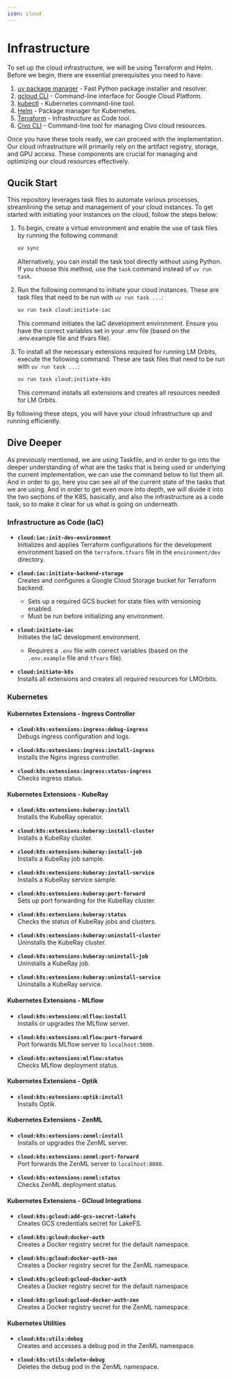 ```yaml
---
icon: cloud
---
```


# Infrastructure
To set up the cloud infrastructure, we will be using Terraform and Helm. Before we begin, there are essential prerequisites you need to have:

1. [uv package manager](https://github.com/astral-sh/uv) - Fast Python package installer and resolver.
2. [gcloud CLI](https://cloud.google.com/sdk/docs/install) - Command-line interface for Google Cloud Platform.
3. [kubectl](https://kubernetes.io/docs/tasks/tools/) - Kubernetes command-line tool.
4. [Helm](https://helm.sh/docs/intro/install/) - Package manager for Kubernetes.
5. [Terraform](https://developer.hashicorp.com/terraform/downloads) - Infrastructure as Code tool.
6. [Civo CLI](https://www.civo.com/docs/overview/civo-cli) - Command-line tool for managing Civo cloud resources.


Once you have these tools ready, we can proceed with the implementation. Our cloud infrastructure will primarily rely on the artifact registry, storage, and GPU access. These components are crucial for managing and optimizing our cloud resources effectively.


## Qucik Start 

This repository leverages task files to automate various processes, streamlining the setup and management of your cloud instances. To get started with initiating your instances on the cloud, follow the steps below:

1. To begin, create a virtual environment and enable the use of task files by running the following command:
   ```bash
   uv sync
   ```
   Alternatively, you can install the task tool directly without using Python. If you choose this method, use the `task` command instead of `uv run task`.

2. Run the following command to initiate your cloud instances. These are task files that need to be run with `uv run task ...`:
   ```bash
   uv run task cloud:initiate-iac
   ```
   This command initiates the IaC development environment. Ensure you have the correct variables set in your .env file (based on the .env.example file and tfvars file).

3. To install all the necessary extensions required for running LM Orbits, execute the following command. These are task files that need to be run with `uv run task ...`:
   ```bash
   uv run task cloud:initiate-k8s
   ```
   This command installs all extensions and creates all resources needed for LM Orbits.

By following these steps, you will have your cloud infrastructure up and running efficiently.


## Dive Deeper

As previously mentioned, we are using Taskfile, and in order to go into the deeper understanding of what are the tasks that is being used or underlying the current implementation, we can use the command below to list them all. And in order to go, here you can see all of the current state of the tasks that we are using. And in order to get even more into depth, we will divide it into the two sections of the K8S, basically, and also the infrastructure as a code task, so to make it clear for us what is going on underneath.

### Infrastructure as Code (IaC)

- **`cloud:iac:init-dev-environment`**  
  Initializes and applies Terraform configurations for the development environment based on the `terraform.tfvars` file in the `environment/dev` directory.

- **`cloud:iac:initiate-backend-storage`**  
  Creates and configures a Google Cloud Storage bucket for Terraform backend.  
  - Sets up a required GCS bucket for state files with versioning enabled.  
  - Must be run before initializing any environment.

- **`cloud:initiate-iac`**  
  Initiates the IaC development environment.  
  - Requires a `.env` file with correct variables (based on the `.env.example` file and `tfvars` file).

- **`cloud:initiate-k8s`**  
  Installs all extensions and creates all required resources for LMOrbits.

### Kubernetes
#### Kubernetes Extensions - Ingress Controller

- **`cloud:k8s:extensions:ingress:debug-ingress`**  
  Debugs ingress configuration and logs.

- **`cloud:k8s:extensions:ingress:install-ingress`**  
  Installs the Nginx ingress controller.

- **`cloud:k8s:extensions:ingress:status-ingress`**  
  Checks ingress status.

#### Kubernetes Extensions - KubeRay

- **`cloud:k8s:extensions:kuberay:install`**  
  Installs the KubeRay operator.

- **`cloud:k8s:extensions:kuberay:install-cluster`**  
  Installs a KubeRay cluster.

- **`cloud:k8s:extensions:kuberay:install-job`**  
  Installs a KubeRay job sample.

- **`cloud:k8s:extensions:kuberay:install-service`**  
  Installs a KubeRay service sample.

- **`cloud:k8s:extensions:kuberay:port-forward`**  
  Sets up port forwarding for the KubeRay cluster.

- **`cloud:k8s:extensions:kuberay:status`**  
  Checks the status of KubeRay jobs and clusters.

- **`cloud:k8s:extensions:kuberay:uninstall-cluster`**  
  Uninstalls the KubeRay cluster.

- **`cloud:k8s:extensions:kuberay:uninstall-job`**  
  Uninstalls a KubeRay job.

- **`cloud:k8s:extensions:kuberay:uninstall-service`**  
  Uninstalls a KubeRay service.

#### Kubernetes Extensions - MLflow

- **`cloud:k8s:extensions:mlflow:install`**  
  Installs or upgrades the MLflow server.

- **`cloud:k8s:extensions:mlflow:port-forward`**  
  Port forwards MLflow server to `localhost:5000`.

- **`cloud:k8s:extensions:mlflow:status`**  
  Checks MLflow deployment status.

#### Kubernetes Extensions - Optik

- **`cloud:k8s:extensions:optik:install`**  
  Installs Optik.

#### Kubernetes Extensions - ZenML

- **`cloud:k8s:extensions:zenml:install`**  
  Installs or upgrades the ZenML server.

- **`cloud:k8s:extensions:zenml:port-forward`**  
  Port forwards the ZenML server to `localhost:8080`.

- **`cloud:k8s:extensions:zenml:status`**  
  Checks ZenML deployment status.

#### Kubernetes Extensions - GCloud Integrations

- **`cloud:k8s:gcloud:add-gcs-secret-lakefs`**  
  Creates GCS credentials secret for LakeFS.

- **`cloud:k8s:gcloud:docker-auth`**  
  Creates a Docker registry secret for the default namespace.

- **`cloud:k8s:gcloud:docker-auth-zen`**  
  Creates a Docker registry secret for the ZenML namespace.

- **`cloud:k8s:gcloud:gcloud-docker-auth`**  
  Creates a Docker registry secret for the default namespace.

- **`cloud:k8s:gcloud:gcloud-docker-auth-zen`**  
  Creates a Docker registry secret for the ZenML namespace.

#### Kubernetes Utilities

- **`cloud:k8s:utils:debug`**  
  Creates and accesses a debug pod in the ZenML namespace.

- **`cloud:k8s:utils:delete-debug`**  
  Deletes the debug pod in the ZenML namespace.
